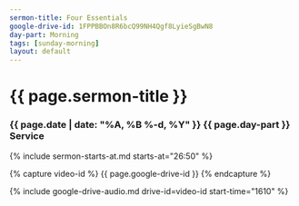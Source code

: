 ```yaml
---
sermon-title: Four Essentials
google-drive-id: 1FPPBBOn8R6bcQ99NH4Qgf8LyieSgBwN8
day-part: Morning
tags: [sunday-morning]
layout: default
---
```


# {{ page.sermon-title }}

### {{ page.date | date: "%A, %B %-d, %Y" }} {{ page.day-part }} Service

{% include sermon-starts-at.md starts-at="26:50" %}

{% capture video-id %}
{{ page.google-drive-id }}
{% endcapture %}

{% include google-drive-audio.md drive-id=video-id start-time="1610" %}